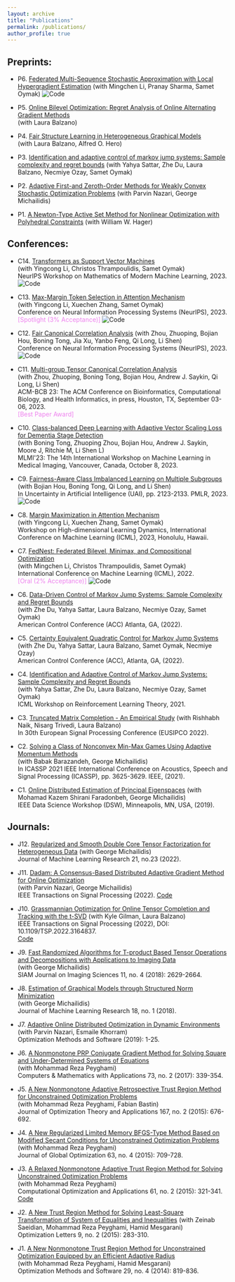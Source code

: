 ```yaml
---
layout: archive
title: "Publications"
permalink: /publications/
author_profile: true
---
```


## Preprints:

- P6. [Federated Multi-Sequence Stochastic Approximation with Local Hypergradient Estimation](https://arxiv.org/abs/2306.01648) 
  (with Mingchen Li, Pranay Sharma, Samet Oymak) 
  ![Code](https://github.com/ucr-optml/fedmsa) 

- P5. [Online Bilevel Optimization: Regret Analysis of Online Alternating Gradient Methods](https://arxiv.org/abs/2207.02829)  
  (with Laura Balzano)  

- P4. [Fair Structure Learning in Heterogeneous Graphical Models](https://arxiv.org/abs/2112.05128)  
  (with Laura Balzano, Alfred O. Hero)  

- P3. [Identification and adaptive control of markov jump systems: Sample complexity and regret bounds](https://arxiv.org/abs/2111.07018)
  (with Yahya Sattar, Zhe Du, Laura Balzano, Necmiye Ozay, Samet Oymak)  

- P2. [Adaptive First-and Zeroth-Order Methods for Weakly Convex Stochastic Optimization Problems](https://arxiv.org/abs/2005.09261)
  (with Parvin Nazari, George Michailidis)  
 
- P1. [A Newton-Type Active Set Method for Nonlinear Optimization with Polyhedral Constraints](https://arxiv.org/abs/2011.01201) 
  (with William W. Hager)  

## Conferences:

- C14. [Transformers as Support Vector Machines](https://arxiv.org/abs/2308.16898)  
  (with Yingcong Li, Christos Thrampoulidis, Samet Oymak)  
  NeurIPS Workshop on Mathematics of Modern Machine Learning, 2023.
  ![Code](https://github.com/umich-sota/tf-as-svm)

- C13. [Max-Margin Token Selection in Attention Mechanism](https://arxiv.org/abs/2306.13596)  
  (with Yingcong Li, Xuechen Zhang, Samet Oymak)  
  Conference on Neural Information Processing Systems (NeurIPS), 2023.  
  <span style="color:violet">[Spotlight (3% Acceptance)]</span>
  ![Code](https://github.com/ucr-optml/max_margin_attention)

- C12. [Fair Canonical Correlation Analysis](https://arxiv.org/abs/2309.15809) 
  (with Zhou, Zhuoping, Bojian Hou, Boning Tong, Jia Xu, Yanbo Feng, Qi Long, Li Shen)  
  Conference on Neural Information Processing Systems (NeurIPS), 2023.
  ![Code](https://github.com/pennshenlab/fair_cca)
 
- C11. [Multi-group Tensor Canonical Correlation Analysis](https://dl.acm.org/doi/abs/10.1145/3584371.3612962)  
  (with Zhou, Zhuoping, Boning Tong, Bojian Hou, Andrew J. Saykin, Qi Long, Li Shen)  
  ACM-BCB 23: The ACM Conference on Bioinformatics, Computational Biology, and Health Informatics, in press, Houston, TX, September 03-06, 2023.  
  <span style="color:violet">[Best Paper Award]</span>

- C10. [Class-balanced Deep Learning with Adaptive Vector Scaling Loss for Dementia Stage Detection](https://link.springer.com/chapter/10.1007/978-3-031-45676-3_15)  
  (with Boning Tong, Zhuoping Zhou, Bojian Hou, Andrew J. Saykin, Moore J, Ritchie M, Li Shen L)  
  MLMI'23: The 14th International Workshop on Machine Learning in Medical Imaging, Vancouver, Canada, October 8, 2023.  

- C9. [Fairness-Aware Class Imbalanced Learning on Multiple Subgroups](https://proceedings.mlr.press/v216/tarzanagh23a) 
  (with Bojian Hou, Boning Tong, Qi Long, and Li Shen)  
  In Uncertainty in Artificial Intelligence (UAI), pp. 2123-2133. PMLR, 2023.  
  ![Code](https://github.com/PennShenLab/FACIMS)

- C8. [Margin Maximization in Attention Mechanism](https://icml.cc/virtual/2023/25891)  
  (with Yingcong Li, Xuechen Zhang, Samet Oymak)  
  Workshop on High-dimensional Learning Dynamics, International Conference on Machine Learning (ICML), 2023, Honolulu, Hawaii.  

- C7. [FedNest: Federated Bilevel, Minimax, and Compositional Optimization](https://arxiv.org/abs/2205.02215)  
  (with Mingchen Li, Christos Thrampoulidis, Samet Oymak)  
  International Conference on Machine Learning (ICML), 2022.  
  <span style="color:violet">[Oral (2% Acceptance)]</span>
  ![Code](https://github.com/ucr-optml/FedNest)
 
- C6. [Data-Driven Control of Markov Jump Systems: Sample Complexity and Regret Bounds](https://ieeexplore.ieee.org/document/9867863)  
  (with Zhe Du, Yahya Sattar, Laura Balzano, Necmiye Ozay, Samet Oymak)  
  American Control Conference (ACC) Atlanta, GA, (2022).  

- C5. [Certainty Equivalent Quadratic Control for Markov Jump Systems](https://ieeexplore.ieee.org/document/9867208)  
  (with Zhe Du, Yahya Sattar, Laura Balzano, Samet Oymak, Necmiye Ozay)  
  American Control Conference (ACC), Atlanta, GA, (2022).  

- C4. [Identification and Adaptive Control of Markov Jump Systems: Sample Complexity and Regret Bounds](https://lyang36.github.io/icml2021_rltheory/camera_ready/85.pdf)  
  (with Yahya Sattar, Zhe Du, Laura Balzano, Necmiye Ozay, Samet Oymak)  
  ICML Workshop on Reinforcement Learning Theory, 2021.  

- C3. [Truncated Matrix Completion - An Empirical Study](https://ieeexplore.ieee.org/document/9909952) 
  (with Rishhabh Naik, Nisarg Trivedi, Laura Balzano)  
  In 30th European Signal Processing Conference (EUSIPCO 2022).  

- C2. [Solving a Class of Nonconvex Min-Max Games Using Adaptive Momentum Methods](https://ieeexplore.ieee.org/document/9414476)  
  (with Babak Barazandeh, George Michailidis)  
  In ICASSP 2021 IEEE International Conference on Acoustics, Speech and Signal Processing (ICASSP), pp. 3625-3629. IEEE, (2021).  

- C1. [Online Distributed Estimation of Principal Eigenspaces](https://ieeexplore.ieee.org/abstract/document/8755554?casa_token=qmTFNGRThtsAAAAA:nh83e4onSgi4ieSjd0lvRvDHV2cMeJANYH-l-dXrVVtr7iwUr3Sttl_vEeUoGMLa22J365vSMg) 
  (with Mohamad Kazem Shirani Faradonbeh, George Michailidis)  
  IEEE Data Science Workshop (DSW), Minneapolis, MN, USA, (2019).  


## Journals:

- J12. [Regularized and Smooth Double Core Tensor Factorization for Heterogeneous Data](https://www.jmlr.org/papers/volume23/20-1002/20-1002.pdf)
  (with George Michailidis)  
  Journal of Machine Learning Research 21, no.23 (2022).  

- J11. [Dadam: A Consensus-Based Distributed Adaptive Gradient Method for Online Optimization](https://ieeexplore.ieee.org/stamp/stamp.jsp?arnumber=9973382)  
  (with Parvin Nazari, George Michailidis)  
  IEEE Transactions on Signal Processing (2022). 
  [Code](https://paperswithcode.com/paper/dadam-a-consensus-based-distributed-adaptive) 

- J10. [Grassmannian Optimization for Online Tensor Completion and Tracking with the t-SVD](https://ieeexplore.ieee.org/stamp/stamp.jsp?arnumber=9756209) 
  (with Kyle Gilman, Laura Balzano)  
  IEEE Transactions on Signal Processing (2022), DOI: 10.1109/TSP.2022.3164837.  
  [Code](https://github.com/kgilman/TOUCAN)

- J9. [Fast Randomized Algorithms for T-product Based Tensor Operations and Decompositions with Applications to Imaging Data](https://epubs.siam.org/doi/abs/10.1137/17M1159932?download=true&journalCode=sjisbi)  
  (with George Michailidis)  
   SIAM Journal on Imaging Sciences 11, no. 4 (2018): 2629-2664.  

- J8. [Estimation of Graphical Models through Structured Norm Minimization](https://www.jmlr.org/papers/volume18/16-486/16-486.pdf)  
  (with George Michailidis)  
  Journal of Machine Learning Research 18, no. 1 (2018).  

- J7. [Adaptive Online Distributed Optimization in Dynamic Environments](https://www.tandfonline.com/doi/abs/10.1080/10556788.2019.1637433)  
  (with Parvin Nazari, Esmaile Khorram)  
  Optimization Methods and Software (2019): 1-25.  

- J6. [A Nonmonotone PRP Conjugate Gradient Method for Solving Square and Under-Determined Systems of Equations](https://www.sciencedirect.com/science/article/pii/S0898122116306587)  
  (with Mohammad Reza Peyghami)  
  Computers & Mathematics with Applications 73, no. 2 (2017): 339-354.  

- J5. [A New Nonmonotone Adaptive Retrospective Trust Region Method for Unconstrained Optimization Problems](https://link.springer.com/article/10.1007/s10957-015-0790-0)  
  (with Mohammad Reza Peyghami, Fabian Bastin)  
  Journal of Optimization Theory and Applications 167, no. 2 (2015): 676-692.  

- J4. [A New Regularized Limited Memory BFGS-Type Method Based on Modified Secant Conditions for Unconstrained Optimization Problems](https://link.springer.com/article/10.1007/s10898-015-0310-7) 
  (with Mohammad Reza Peyghami)  
  Journal of Global Optimization 63, no. 4 (2015): 709-728.  

- J3. [A Relaxed Nonmonotone Adaptive Trust Region Method for Solving Unconstrained Optimization Problems](https://link.springer.com/article/10.1007/s10589-015-9726-8)  
  (with Mohammad Reza Peyghami)  
  Computational Optimization and Applications 61, no. 2 (2015): 321-341.  
  [Code](https://github.com/Tarzanagh/Relaxed-Trust-Region-Methods)

- J2. [A New Trust Region Method for Solving Least-Square Transformation of System of Equalities and Inequalities](https://link.springer.com/article/10.1007/s11590-013-0711-9)
  (with Zeinab Saeidian, Mohammad Reza Peyghami, Hamid Mesgarani)  
  Optimization Letters 9, no. 2 (2015): 283-310.   

- J1. [A New Nonmonotone Trust Region Method for Unconstrained Optimization Equipped by an Efficient Adaptive Radius](https://www.tandfonline.com/doi/abs/10.1080/10556788.2013.855761)  
  (with Mohammad Reza Peyghami, Hamid Mesgarani)  
  Optimization Methods and Software 29, no. 4 (2014): 819-836.




